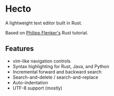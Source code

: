 # Hecto

A lightweight text editor built in Rust.

Based on [Philipp Flenker's](https://www.philippflenker.com/hecto/) Rust tutorial.

## Features

* vim-like navigation controls
* Syntax highlighting for Rust, Java, and Python
* Incremental forward and backward search
* Search-and-delete / search-and-replace
* Auto-indentation
* UTF-8 support (mostly)
